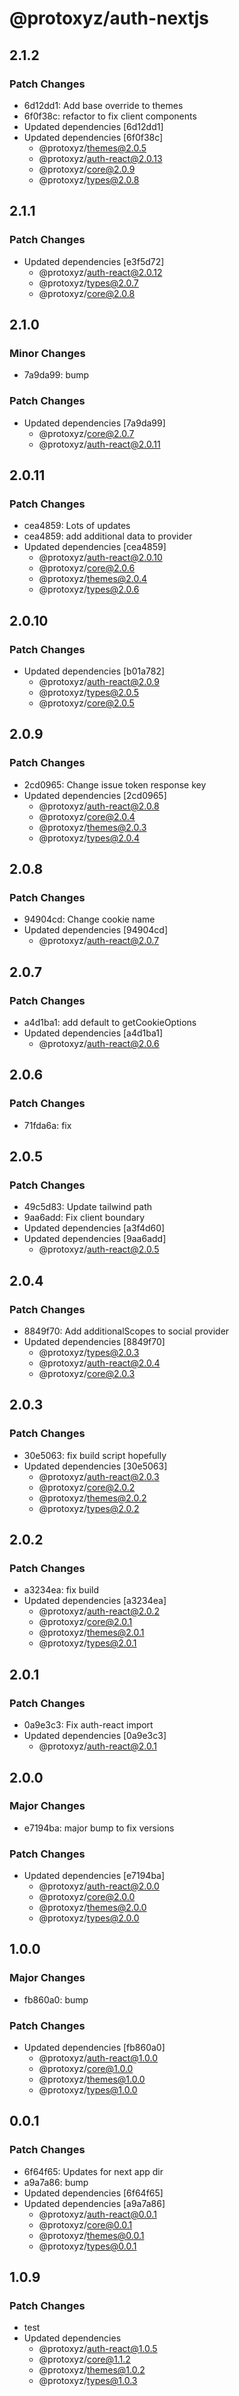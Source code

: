 # @protoxyz/auth-nextjs

## 2.1.2

### Patch Changes

- 6d12dd1: Add base override to themes
- 6f0f38c: refactor to fix client components
- Updated dependencies [6d12dd1]
- Updated dependencies [6f0f38c]
  - @protoxyz/themes@2.0.5
  - @protoxyz/auth-react@2.0.13
  - @protoxyz/core@2.0.9
  - @protoxyz/types@2.0.8

## 2.1.1

### Patch Changes

- Updated dependencies [e3f5d72]
  - @protoxyz/auth-react@2.0.12
  - @protoxyz/types@2.0.7
  - @protoxyz/core@2.0.8

## 2.1.0

### Minor Changes

- 7a9da99: bump

### Patch Changes

- Updated dependencies [7a9da99]
  - @protoxyz/core@2.0.7
  - @protoxyz/auth-react@2.0.11

## 2.0.11

### Patch Changes

- cea4859: Lots of updates
- cea4859: add additional data to provider
- Updated dependencies [cea4859]
  - @protoxyz/auth-react@2.0.10
  - @protoxyz/core@2.0.6
  - @protoxyz/themes@2.0.4
  - @protoxyz/types@2.0.6

## 2.0.10

### Patch Changes

- Updated dependencies [b01a782]
  - @protoxyz/auth-react@2.0.9
  - @protoxyz/types@2.0.5
  - @protoxyz/core@2.0.5

## 2.0.9

### Patch Changes

- 2cd0965: Change issue token response key
- Updated dependencies [2cd0965]
  - @protoxyz/auth-react@2.0.8
  - @protoxyz/core@2.0.4
  - @protoxyz/themes@2.0.3
  - @protoxyz/types@2.0.4

## 2.0.8

### Patch Changes

- 94904cd: Change cookie name
- Updated dependencies [94904cd]
  - @protoxyz/auth-react@2.0.7

## 2.0.7

### Patch Changes

- a4d1ba1: add default to getCookieOptions
- Updated dependencies [a4d1ba1]
  - @protoxyz/auth-react@2.0.6

## 2.0.6

### Patch Changes

- 71fda6a: fix

## 2.0.5

### Patch Changes

- 49c5d83: Update tailwind path
- 9aa6add: Fix client boundary
- Updated dependencies [a3f4d60]
- Updated dependencies [9aa6add]
  - @protoxyz/auth-react@2.0.5

## 2.0.4

### Patch Changes

- 8849f70: Add additionalScopes to social provider
- Updated dependencies [8849f70]
  - @protoxyz/types@2.0.3
  - @protoxyz/auth-react@2.0.4
  - @protoxyz/core@2.0.3

## 2.0.3

### Patch Changes

- 30e5063: fix build script hopefully
- Updated dependencies [30e5063]
  - @protoxyz/auth-react@2.0.3
  - @protoxyz/core@2.0.2
  - @protoxyz/themes@2.0.2
  - @protoxyz/types@2.0.2

## 2.0.2

### Patch Changes

- a3234ea: fix build
- Updated dependencies [a3234ea]
  - @protoxyz/auth-react@2.0.2
  - @protoxyz/core@2.0.1
  - @protoxyz/themes@2.0.1
  - @protoxyz/types@2.0.1

## 2.0.1

### Patch Changes

- 0a9e3c3: Fix auth-react import
- Updated dependencies [0a9e3c3]
  - @protoxyz/auth-react@2.0.1

## 2.0.0

### Major Changes

- e7194ba: major bump to fix versions

### Patch Changes

- Updated dependencies [e7194ba]
  - @protoxyz/auth-react@2.0.0
  - @protoxyz/core@2.0.0
  - @protoxyz/themes@2.0.0
  - @protoxyz/types@2.0.0

## 1.0.0

### Major Changes

- fb860a0: bump

### Patch Changes

- Updated dependencies [fb860a0]
  - @protoxyz/auth-react@1.0.0
  - @protoxyz/core@1.0.0
  - @protoxyz/themes@1.0.0
  - @protoxyz/types@1.0.0

## 0.0.1

### Patch Changes

- 6f64f65: Updates for next app dir
- a9a7a86: bump
- Updated dependencies [6f64f65]
- Updated dependencies [a9a7a86]
  - @protoxyz/auth-react@0.0.1
  - @protoxyz/core@0.0.1
  - @protoxyz/themes@0.0.1
  - @protoxyz/types@0.0.1

## 1.0.9

### Patch Changes

- test
- Updated dependencies
  - @protoxyz/auth-react@1.0.5
  - @protoxyz/core@1.1.2
  - @protoxyz/themes@1.0.2
  - @protoxyz/types@1.0.3
